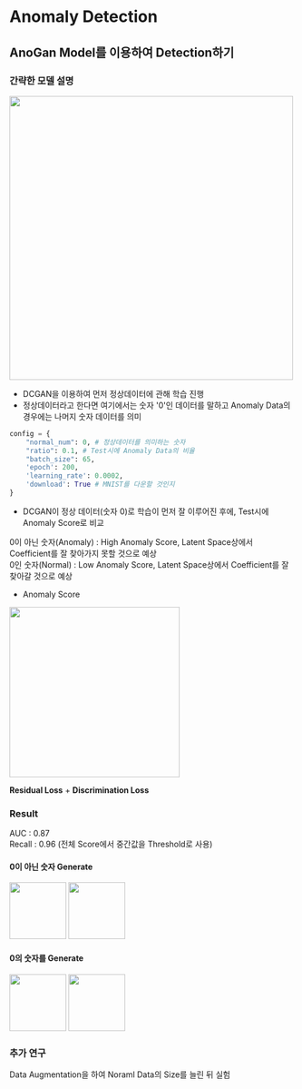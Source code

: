 # Anomaly Detection  

## AnoGan Model를 이용하여 Detection하기  

### 간략한 모델 설명  

<img width = '500' src = 'https://user-images.githubusercontent.com/55014424/119292372-37593000-bc8b-11eb-81b3-a616b7ad45db.png'>  

*  DCGAN을 이용하여 먼저 정상데이터에 관해 학습 진행  
*  정상데이터라고 한다면 여기에서는 숫자 '0'인 데이터를 말하고 Anomaly Data의 경우에는 나머지 숫자 데이터를 의미  
``` python  
config = {
    "normal_num": 0, # 정상데이터를 의미하는 숫자
    "ratio": 0.1, # Test시에 Anomaly Data의 비율  
    "batch_size": 65,
    'epoch': 200,
    'learning_rate': 0.0002,
    'download': True # MNIST를 다운할 것인지
}
```  
*  DCGAN이 정상 데이터(숫자 0)로 학습이 먼저 잘 이루어진 후에, Test시에 Anomaly Score로 비교   
 
0이 아닌 숫자(Anomaly) : High Anomaly Score, Latent Space상에서 Coefficient를 잘 찾아가지 못할 것으로 예상   
0인 숫자(Normal) : Low Anomaly Score, Latent Space상에서 Coefficient를 잘 찾아갈 것으로 예상   


* Anomaly Score

<img width = '300' src = 'https://user-images.githubusercontent.com/55014424/119292942-5efcc800-bc8c-11eb-8f41-5a70cc86ea63.png'>  

**Residual Loss** + **Discrimination Loss**

### Result  
AUC : 0.87  
Recall : 0.96
(전체 Score에서 중간값을 Threshold로 사용)   
#### 0이 아닌 숫자 Generate  

<img width = '100' src = 'https://user-images.githubusercontent.com/55014424/119293266-0417a080-bc8d-11eb-8f7d-89aab0b52bce.png'>  

<img width = '100' src = 'https://user-images.githubusercontent.com/55014424/119293329-28737d00-bc8d-11eb-8890-3c14a98e46a0.png'>  

#### 0의 숫자를 Generate  

<img width = '100' src = 'https://user-images.githubusercontent.com/55014424/119293408-55c02b00-bc8d-11eb-84a1-d93bdc7e1741.png'>

<img width = '100' src = 'https://user-images.githubusercontent.com/55014424/119293448-6670a100-bc8d-11eb-8529-e86f2af378f6.png'>  

### 추가 연구  
Data Augmentation을 하여 Noraml Data의 Size를 늘린 뒤 실험  
